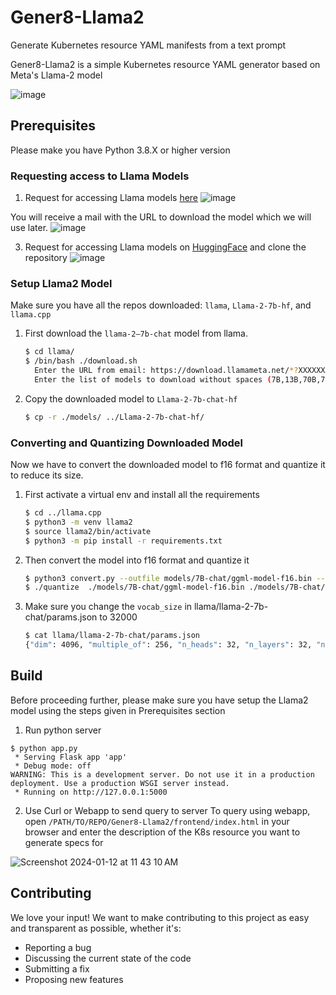 # Gener8-Llama2
Generate Kubernetes resource YAML manifests from a text prompt

Gener8-Llama2 is a simple Kubernetes resource YAML generator based on Meta's Llama-2 model

![image](https://github.com/rutu-k/Gener8-Llama2/assets/25836028/410311c5-599b-4bdd-b1e3-cf3f7aacdc15)


## Prerequisites

Please make you have Python 3.8.X or higher version

### Requesting access to Llama Models
1. Request for accessing Llama models [here](https://ai.meta.com/resources/models-and-libraries/llama-downloads/)
![image](https://github.com/PrasadG193/Gener8-Llama2/assets/25836028/17f92fa9-db87-41f0-ac82-7c9ad818f2fb)

You will receive a mail with the URL to download the model which we will use later.
![image](https://github.com/PrasadG193/Gener8-Llama2/assets/25836028/86e123ea-36d8-4604-a61f-5f163d665f15)


3. Request for accessing Llama models on [HuggingFace](https://huggingface.co/meta-llama/Llama-2-7b-hf) and clone the repository
![image](https://github.com/PrasadG193/Gener8-Llama2/assets/25836028/250f597a-8038-4b06-b652-5cf939f472b2)

### Setup Llama2 Model
Make sure you have all the repos downloaded: `llama`, `Llama-2-7b-hf`, and `llama.cpp`
1. First download the `llama-2–7b-chat` model from llama.
   ```sh
   $ cd llama/
   $ /bin/bash ./download.sh
     Enter the URL from email: https://download.llamameta.net/*?XXXXXXXXXXXXX
     Enter the list of models to download without spaces (7B,13B,70B,7B-chat,13B-chat,70B-chat), or press Enter for all: 7B-chat
   ```
2. Copy the downloaded model to `Llama-2-7b-chat-hf`
   ```sh
   $ cp -r ./models/ ../Llama-2-7b-chat-hf/
   ```
   
### Converting and Quantizing Downloaded Model
Now we have to convert the downloaded model to f16 format and quantize it to reduce its size.
1. First activate a virtual env and install all the requirements
   ```sh
   $ cd ../llama.cpp
   $ python3 -m venv llama2
   $ source llama2/bin/activate
   $ python3 -m pip install -r requirements.txt
   ```

2. Then convert the model into f16 format and quantize it
   ```sh
   $ python3 convert.py --outfile models/7B-chat/ggml-model-f16.bin --outtype f16 ../../llama2/llama/llama-2-7b-chat --vocab-dir ../../llama2/llama
   $ ./quantize  ./models/7B-chat/ggml-model-f16.bin ./models/7B-chat/ggml-model-q4_0.bin q4_0
   ```
3. Make sure you change the `vocab_size` in llama/llama-2-7b-chat/params.json to 32000
   ```sh
   $ cat llama/llama-2-7b-chat/params.json
   {"dim": 4096, "multiple_of": 256, "n_heads": 32, "n_layers": 32, "norm_eps": 1e-06, "vocab_size": 32000}
   ```

## Build

Before proceeding further, please make sure you have setup the Llama2 model using the steps given in Prerequisites section

1. Run python server
```
$ python app.py
 * Serving Flask app 'app'
 * Debug mode: off
WARNING: This is a development server. Do not use it in a production deployment. Use a production WSGI server instead.
 * Running on http://127.0.0.1:5000
```

2. Use Curl or Webapp to send query to server
To query using webapp, open `/PATH/TO/REPO/Gener8-Llama2/frontend/index.html` in your browser
and enter the description of the K8s resource you want to generate specs for

  ![Screenshot 2024-01-12 at 11 43 10 AM](https://github.com/PrasadG193/Gener8-Llama2/assets/7098659/43bde8e0-ed6f-4b47-b4b6-a7199f69b010)



## Contributing

We love your input! We want to make contributing to this project as easy and transparent as possible, whether it's:
- Reporting a bug
- Discussing the current state of the code
- Submitting a fix
- Proposing new features
